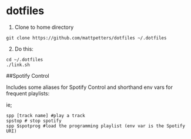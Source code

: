 # dotfiles

1. Clone to home directory

`git clone https://github.com/mattpetters/dotfiles ~/.dotfiles`

2. Do this:

```shell
cd ~/.dotfiles
./link.sh
```

##Spotify Control

Includes some aliases for Spotify Control and shorthand env vars for frequent playlists:

ie;

```shell
spp [track name] #play a track
spstop # stop spotify
spp $spotprog #load the programming playlist (env var is the Spotify URI)
```
